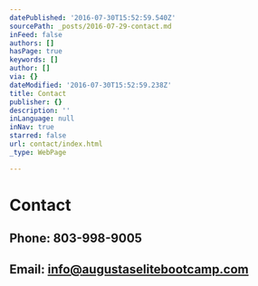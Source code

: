 ```yaml
---
datePublished: '2016-07-30T15:52:59.540Z'
sourcePath: _posts/2016-07-29-contact.md
inFeed: false
authors: []
hasPage: true
keywords: []
author: []
via: {}
dateModified: '2016-07-30T15:52:59.238Z'
title: Contact
publisher: {}
description: ''
inLanguage: null
inNav: true
starred: false
url: contact/index.html
_type: WebPage

---
```

# Contact

## Phone: 803-998-9005

## Email: info@augustaselitebootcamp.com